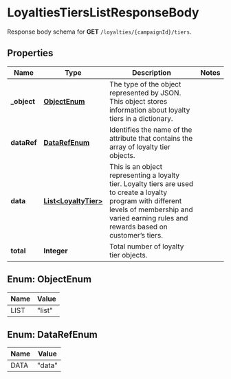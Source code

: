 

# LoyaltiesTiersListResponseBody

Response body schema for **GET** `/loyalties/{campaignId}/tiers`.

## Properties

| Name | Type | Description | Notes |
|------------ | ------------- | ------------- | -------------|
|**_object** | [**ObjectEnum**](#ObjectEnum) | The type of the object represented by JSON. This object stores information about loyalty tiers in a dictionary. |  |
|**dataRef** | [**DataRefEnum**](#DataRefEnum) | Identifies the name of the attribute that contains the array of loyalty tier objects. |  |
|**data** | [**List&lt;LoyaltyTier&gt;**](LoyaltyTier.md) | This is an object representing a loyalty tier. Loyalty tiers are used to create a loyalty program with different levels of membership and varied earning rules and rewards based on customer’s tiers. |  |
|**total** | **Integer** | Total number of loyalty tier objects. |  |



## Enum: ObjectEnum

| Name | Value |
|---- | -----|
| LIST | &quot;list&quot; |



## Enum: DataRefEnum

| Name | Value |
|---- | -----|
| DATA | &quot;data&quot; |



